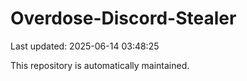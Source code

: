 # Overdose-Discord-Stealer

Last updated: 2025-06-14 03:48:25

This repository is automatically maintained.
